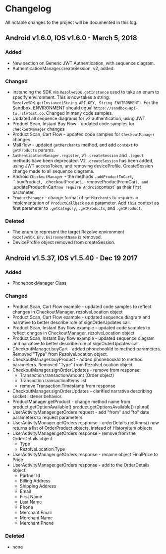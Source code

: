 # Changelog

All notable changes to the project will be documented in this log.

## Android v1.6.0, IOS v1.6.0 - March 5, 2018

### Added
- New section on Generic JWT Authentication, with sequence diagram.
- AuthenticationManager.createSession, v2, added.

### Changed
- Instancing the SDK via `RezolveSDK.getInstance` used to take an enum to specify environment. This is now takes a string.  `RezolveSDK.getInstance(String API_KEY, String ENVIRONMENT)`. For the Sandbox, ENVIRONMENT should equal `https://sandbox-api-tw.rzlvtest.co`. Changed in many code samples.  
- Updated all sequence diagrams for v2 authentication, using JWT.
- Product Scan, Instant Buy Flow - updated code samples for `CheckoutManager` changes
- Product Scan, Cart Flow - updated code samples for `CheckoutManager` changes
- Mall flow - updated `getMerchants` method, and add `context` to `getProducts` params. 
- `AuthenticationManager.register`, v1 `.createSession` and `.logout` methods have been deprecated.  V2 `.createSession` has been added, using JWT accessToken, and removing deviceProfile. CreateSession change made to all sequence diagrams.
- Android `CheckoutManager` - the methods `.addProductToCart`, ``.buyProduct`, `.checkoutProduct`, `.removeProductFromCart`, and `.updateProductInCart` now require Android `context` as their first parameter.
- `ProductManager` - change format of `getMerchants` to require an implementation of `ProductCallback` as a parameter. Add `this` context as first parameter to `.getCategory`, `.getProducts`, and `.getProduct`.


### Deleted
- The enum to represent the target Rezolve environment `RezolveSDK.Env.EvironmentName` is removed.
- DeviceProfile object removed from createSession. 

## Android v1.5.37, IOS v1.5.40 - Dec 19 2017

### Added

- PhonebookManager Class



### Changed
- Product Scan, Cart Flow example - updated code samples to reflect changes in CheckoutManager, rezolveLocation object
- Product Scan, Cart Flow example - updated sequence diagram and narrative to better describe role of signOrderUpdates call.
- Product Scan, Instant Buy flow example - updated code samples to reflect chnges in CheckoutManager, rezolveLocation object
- Product Scan, Instant Buy flow example - updated sequence diagram and narrative to better describe role of signOrderUpdates call.
- CheckoutManager.buyCart - added phonebookId to method parameters. Removed "Type" from RezolveLocation object.
- CheckoutManager.buyProduct - added phonebookId to method parameters. Removed "Type" from RezolveLocation object.
- CheckoutManager.signOrderUpdates - remove from response:
    - Transaction.transactionAmount (Order object)
    - Transaction.transactionItems list
    - remove Transaction.Timestamp from response
- CheckoutManager.signOrderUpdates - clarified narrative describing socket listener behavior.
- ProductManager.getProduct - change method name from product.getOptionAvailable() product.getOptionsAvailable()  (plural)
- UserActivityManager.getOrders request - add "from" and "to" date parameters to request parameters
- UserActivityManager.getOrders response - orderDetails.getItems() now returns a list of OrderProduct objects, instead of HistoryItem objects
- UserActivityManager.getOrders response - remove from the OrderDetails object: 
    - Type
    - RezolveLocation.Type
- UserActivityManager.getOrders response - rename object FinalPrice to Price
- UserActivityManager.getOrders response - add to the OrderDetails object:
    - Partner Id
    - Billing Address
    - Shipping Address
    - Email
    - First Name
    - Last Name
    - Phone
    - Merchant Email
    - Merchant Name
    - Merchant Phone



### Deleted

- none

